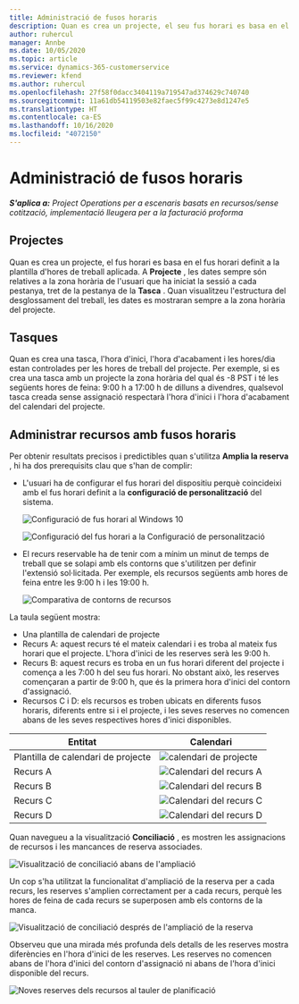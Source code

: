 ```yaml
---
title: Administració de fusos horaris
description: Quan es crea un projecte, el seu fus horari es basa en el fus horari definit a la plantilla d'hores de treball aplicada.
author: ruhercul
manager: Annbe
ms.date: 10/05/2020
ms.topic: article
ms.service: dynamics-365-customerservice
ms.reviewer: kfend
ms.author: ruhercul
ms.openlocfilehash: 27f58f0dacc3404119a719547ad374629c740740
ms.sourcegitcommit: 11a61db54119503e82faec5f99c4273e8d1247e5
ms.translationtype: HT
ms.contentlocale: ca-ES
ms.lasthandoff: 10/16/2020
ms.locfileid: "4072150"
---
```

# <a name="manage-time-zones"></a>Administració de fusos horaris

_**S'aplica a:** Project Operations per a escenaris basats en recursos/sense cotització, implementació lleugera per a la facturació proforma_


## <a name="projects"></a>Projectes

Quan es crea un projecte, el fus horari es basa en el fus horari definit a la plantilla d'hores de treball aplicada. A **Projecte** , les dates sempre són relatives a la zona horària de l'usuari que ha iniciat la sessió a cada pestanya, tret de la pestanya de la **Tasca** . Quan visualitzeu l'estructura del desglossament del treball, les dates es mostraran sempre a la zona horària del projecte.

## <a name="tasks"></a>Tasques

Quan es crea una tasca, l'hora d'inici, l'hora d'acabament i les hores/dia estan controlades per les hores de treball del projecte. Per exemple, si es crea una tasca amb un projecte la zona horària del qual és -8 PST i té les següents hores de feina: 9:00 h a 17:00 h de dilluns a divendres, qualsevol tasca creada sense assignació respectarà l'hora d'inici i l'hora d'acabament del calendari del projecte.

## <a name="manage-resources-with-time-zones"></a>Administrar recursos amb fusos horaris

Per obtenir resultats precisos i predictibles quan s'utilitza **Amplia la reserva** , hi ha dos prerequisits clau que s'han de complir:  

- L'usuari ha de configurar el fus horari del dispositiu perquè coincideixi amb el fus horari definit a la **configuració de personalització** del sistema.
 
  ![Configuració de fus horari al Windows 10](media/reconcile-assignments-03.png)

  ![Configuració del fus horari a la Configuració de personalització](media/reconcile-assignments-04.png)
 
- El recurs reservable ha de tenir com a mínim un minut de temps de treball que se solapi amb els contorns que s'utilitzen per definir l'extensió sol·licitada. Per exemple, els recursos següents amb hores de feina entre les 9:00 h i les 19:00 h. 

  ![Comparativa de contorns de recursos](media/reconcile-assignments-05.png)

La taula següent mostra:

- Una plantilla de calendari de projecte
- Recurs A: aquest recurs té el mateix calendari i es troba al mateix fus horari que el projecte. L'hora d'inici de les reserves serà les 9:00 h.
- Recurs B: aquest recurs es troba en un fus horari diferent del projecte i comença a les 7:00 h del seu fus horari. No obstant això, les reserves començaran a partir de 9:00 h, que és la primera hora d'inici del contorn d'assignació.
- Recursos C i D: els recursos es troben ubicats en diferents fusos horaris, diferents entre si i el projecte, i les seves reserves no comencen abans de les seves respectives hores d'inici disponibles.

|Entitat  |Calendari  |
|-|-|
|Plantilla de calendari de projecte   | ![calendari de projecte](media/reconcile-assignments-06.png) |
|Recurs A  | ![Calendari del recurs A](media/reconcile-assignments-06.png) |
|Recurs B  |  ![Calendari del recurs B](media/reconcile-assignments-07.png) |
|Recurs C  |  ![Calendari del recurs C](media/reconcile-assignments-08.png) |
|Recurs D  | ![Calendari del recurs D](media/reconcile-assignments-09.png)  |
 
Quan navegueu a la visualització **Conciliació** , es mostren les assignacions de recursos i les mancances de reserva associades.

![Visualització de conciliació abans de l'ampliació](media/reconcile-assignments-10.png)

Un cop s'ha utilitzat la funcionalitat d'ampliació de la reserva per a cada recurs, les reserves s'amplien correctament per a cada recurs, perquè les hores de feina de cada recurs se superposen amb els contorns de la manca.

![Visualització de conciliació després de l'ampliació de la reserva](media/reconcile-assignments-11.png) 

Observeu que una mirada més profunda dels detalls de les reserves mostra diferències en l'hora d'inici de les reserves. Les reserves no comencen abans de l'hora d'inici del contorn d'assignació ni abans de l'hora d'inici disponible del recurs.

![Noves reserves dels recursos al tauler de planificació](media/reconcile-assignments-12.png)
